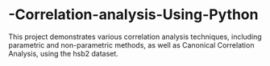 # -Correlation-analysis-Using-Python
This project demonstrates various correlation analysis techniques, including parametric and non-parametric methods, as well as Canonical Correlation Analysis, using the hsb2 dataset.
